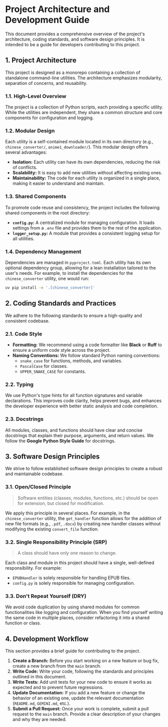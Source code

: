 # Project Architecture and Development Guide

This document provides a comprehensive overview of the project's architecture, coding standards, and software design principles. It is intended to be a guide for developers contributing to this project.

## 1. Project Architecture

This project is designed as a monorepo containing a collection of standalone command-line utilities. The architecture emphasizes modularity, separation of concerns, and reusability.

### 1.1. High-Level Overview

The project is a collection of Python scripts, each providing a specific utility. While the utilities are independent, they share a common structure and core components for configuration and logging.

### 1.2. Modular Design

Each utility is a self-contained module located in its own directory (e.g., `chinese_converter/`, `anime1_downloader/`). This modular design offers several advantages:

- **Isolation:** Each utility can have its own dependencies, reducing the risk of conflicts.
- **Scalability:** It is easy to add new utilities without affecting existing ones.
- **Maintainability:** The code for each utility is organized in a single place, making it easier to understand and maintain.

### 1.3. Shared Components

To promote code reuse and consistency, the project includes the following shared components in the root directory:

- **`config.py`:** A centralized module for managing configuration. It loads settings from a `.env` file and provides them to the rest of the application.
- **`logger_setup.py`:** A module that provides a consistent logging setup for all utilities.

### 1.4. Dependency Management

Dependencies are managed in `pyproject.toml`. Each utility has its own optional dependency group, allowing for a lean installation tailored to the user's needs. For example, to install the dependencies for the `chinese_converter` utility, one would run:

```bash
uv pip install -e '.[chinese_converter]'
```

## 2. Coding Standards and Practices

We adhere to the following standards to ensure a high-quality and consistent codebase.

### 2.1. Code Style

- **Formatting:** We recommend using a code formatter like **Black** or **Ruff** to ensure a uniform code style across the project.
- **Naming Conventions:** We follow standard Python naming conventions:
    - `snake_case` for functions, methods, and variables.
    - `PascalCase` for classes.
    - `UPPER_SNAKE_CASE` for constants.

### 2.2. Typing

We use Python's type hints for all function signatures and variable declarations. This improves code clarity, helps prevent bugs, and enhances the developer experience with better static analysis and code completion.

### 2.3. Docstrings

All modules, classes, and functions should have clear and concise docstrings that explain their purpose, arguments, and return values. We follow the **Google Python Style Guide** for docstrings.

## 3. Software Design Principles

We strive to follow established software design principles to create a robust and maintainable codebase.

### 3.1. Open/Closed Principle

> Software entities (classes, modules, functions, etc.) should be open for extension, but closed for modification.

We apply this principle in several places. For example, in the `chinese_converter` utility, the `get_handler` function allows for the addition of new file formats (e.g., `.pdf`, `.docx`) by creating new handler classes without modifying the existing `convert_file` function.

### 3.2. Single Responsibility Principle (SRP)

> A class should have only one reason to change.

Each class and module in this project should have a single, well-defined responsibility. For example:

- `EPUBHandler` is solely responsible for handling EPUB files.
- `config.py` is solely responsible for managing configuration.

### 3.3. Don't Repeat Yourself (DRY)

We avoid code duplication by using shared modules for common functionalities like logging and configuration. When you find yourself writing the same code in multiple places, consider refactoring it into a shared function or class.

## 4. Development Workflow

This section provides a brief guide for contributing to the project.

1.  **Create a Branch:** Before you start working on a new feature or bug fix, create a new branch from the `main` branch.
2.  **Write Code:** Write your code, following the standards and principles outlined in this document.
3.  **Write Tests:** Add unit tests for your new code to ensure it works as expected and to prevent future regressions.
4.  **Update Documentation:** If you add a new feature or change the behavior of an existing one, update the relevant documentation (`README.md`, `GEMINI.md`, etc.).
5.  **Submit a Pull Request:** Once your work is complete, submit a pull request to the `main` branch. Provide a clear description of your changes and why they are needed.
